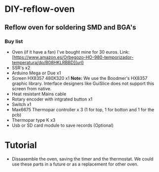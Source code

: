 # DIY-reflow-oven
## Reflow oven for soldering SMD and BGA's
### Buy list
- Oven (if it have a fan) I've bought mine for 30 euros. Link: [https://www.amazon.es/Orbegozo-HO-980-temporizador-temperatura/dp/B08HKLRBBD](url)
- SSR's x2
- Arduino Mega or Due x1
- Screen HX8357 480X320 x1 **Note:** We use the Boodmer's HX8357 graphic library. Interface designers like GuiSlice does not support this screen from native.
- Heat resistant Mains cable
- Rotary encoder with intgrated button x1
- Switch x1 
- Max6675 Thermopar controller x 3 (1 for top, 1 for botton and 1 for the pcb)
- Thermopar type K x3
- Usb or SD card module to save records (Optional)
# Tutorial 
- Dissasemble the oven, saving the timer and the thermostat. We could use these parts in a future or as a replacement for other oven.
